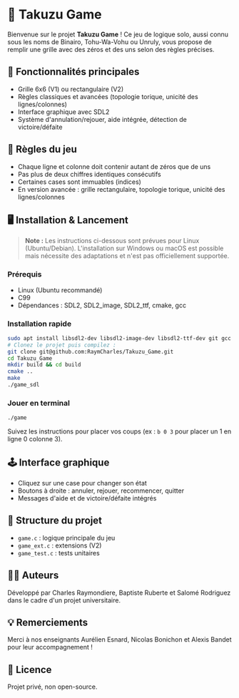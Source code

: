 # 🧩 Takuzu Game

Bienvenue sur le projet **Takuzu Game** ! Ce jeu de logique solo, aussi connu sous les noms de Binairo, Tohu-Wa-Vohu ou Unruly, vous propose de remplir une grille avec des zéros et des uns selon des règles précises. 

## 🚀 Fonctionnalités principales
- Grille 6x6 (V1) ou rectangulaire (V2)
- Règles classiques et avancées (topologie torique, unicité des lignes/colonnes)
- Interface graphique avec SDL2
- Système d'annulation/rejouer, aide intégrée, détection de victoire/défaite

## 📜 Règles du jeu
- Chaque ligne et colonne doit contenir autant de zéros que de uns
- Pas plus de deux chiffres identiques consécutifs
- Certaines cases sont immuables (indices)
- En version avancée : grille rectangulaire, topologie torique, unicité des lignes/colonnes

## 🖥️ Installation & Lancement
> **Note :** Les instructions ci-dessous sont prévues pour Linux (Ubuntu/Debian). L'installation sur Windows ou macOS est possible mais nécessite des adaptations et n'est pas officiellement supportée.
### Prérequis
- Linux (Ubuntu recommandé)
- C99
- Dépendances : SDL2, SDL2_image, SDL2_ttf, cmake, gcc

### Installation rapide
```bash
sudo apt install libsdl2-dev libsdl2-image-dev libsdl2-ttf-dev git gcc cmake
# Clonez le projet puis compilez :
git clone git@github.com:RaymCharles/Takuzu_Game.git
cd Takuzu_Game
mkdir build && cd build
cmake ..
make
./game_sdl
```

### Jouer en terminal
```bash
./game
```
Suivez les instructions pour placer vos coups (ex : `b 0 3` pour placer un 1 en ligne 0 colonne 3).

## 🕹️ Interface graphique
- Cliquez sur une case pour changer son état
- Boutons à droite : annuler, rejouer, recommencer, quitter
- Messages d'aide et de victoire/défaite intégrés

## 📂 Structure du projet
- `game.c` : logique principale du jeu
- `game_ext.c` : extensions (V2)
- `game_test.c` : tests unitaires

## 👨‍💻 Auteurs
Développé par Charles Raymondiere, Baptiste Ruberte et Salomé Rodriguez dans le cadre d'un projet universitaire.

## 💡 Remerciements
Merci à nos enseignants Aurélien Esnard, Nicolas Bonichon et Alexis Bandet pour leur accompagnement !

## 🛑 Licence
Projet privé, non open-source.

